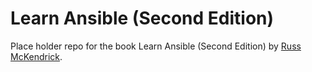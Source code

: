 # Learn Ansible (Second Edition)

Place holder repo for the book Learn Ansible (Second Edition) by [Russ McKendrick](https://www.russ.foo/about/).